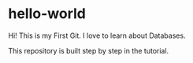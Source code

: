 # hello-world
Hi! This is my First Git.
I love to learn about Databases.

This repository is built step by step in the tutorial. 
